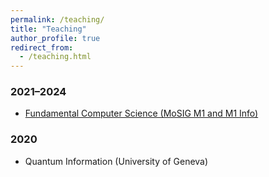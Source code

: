 ```yaml
---
permalink: /teaching/
title: "Teaching"
author_profile: true
redirect_from: 
  - /teaching.html
---
```


### 2021–2024

- [Fundamental Computer Science (MoSIG M1 and M1 Info)](https://im2ag-moodle.univ-grenoble-alpes.fr/course/view.php?id=445)

### 2020

- Quantum Information (University of Geneva)